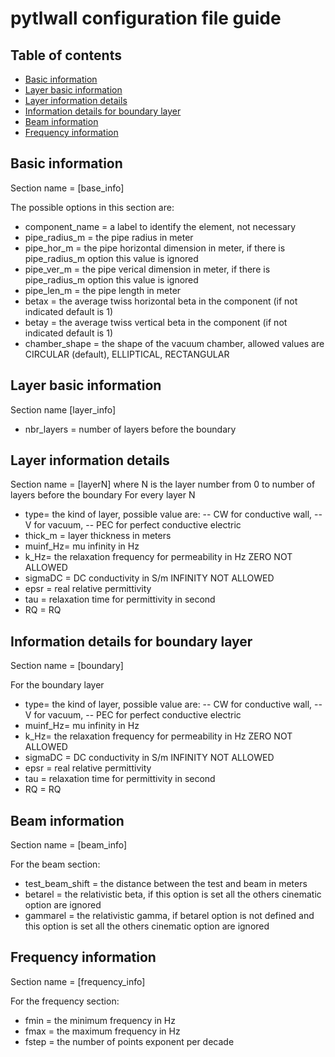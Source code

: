# pytlwall configuration file guide
## Table of contents
 - [Basic information](#base_info)
 - [Layer basic information](#layer_info)
 - [Layer information details](#layerN)
 - [Information details for boundary layer](#boundary)
 - [Beam information](#beam_info)
 - [Frequency information](#frequency_info)

## Basic information
Section name = [base_info]

The possible options in this section are:
- component_name = a label to identify the element, not necessary
- pipe_radius_m = the pipe radius in meter 
- pipe_hor_m = the pipe horizontal dimension in meter, if there is pipe_radius_m option this value is ignored
- pipe_ver_m = the pipe verical dimension in meter, if there is pipe_radius_m option this value is ignored
- pipe_len_m = the pipe length in meter        
- betax = the average twiss horizontal beta in the component (if not indicated default is 1) 
- betay = the average twiss vertical beta in the component (if not indicated default is 1) 
- chamber_shape = the shape of the vacuum chamber, allowed values are CIRCULAR (default), ELLIPTICAL, RECTANGULAR

## Layer basic information
Section name [layer_info]

- nbr_layers = number of layers before the boundary 

## Layer information details
Section name = [layerN] where N is the layer number from 0 to number of layers before the boundary
For every layer N
- type= the kind of layer, possible value are:
 -- CW for conductive wall, 
 -- V for vacuum, 
 -- PEC for perfect conductive electric
- thick_m = layer thickness in meters
- muinf_Hz= mu infinity in Hz
- k_Hz= the relaxation frequency for permeability in Hz ZERO NOT ALLOWED      
- sigmaDC = DC conductivity in S/m INFINITY NOT ALLOWED      
- epsr = real relative permittivity     
- tau = relaxation time for permittivity in second
- RQ = RQ 

## Information details for boundary layer
Section name = [boundary]

For the boundary layer
- type= the kind of layer, possible value are:
 -- CW for conductive wall, 
 -- V for vacuum, 
 -- PEC for perfect conductive electric
- muinf_Hz= mu infinity in Hz
- k_Hz= the relaxation frequency for permeability in Hz ZERO NOT ALLOWED      
- sigmaDC = DC conductivity in S/m INFINITY NOT ALLOWED      
- epsr = real relative permittivity     
- tau = relaxation time for permittivity in second
- RQ = RQ 

## Beam information
Section name = [beam_info]

For the beam section: 
- test_beam_shift = the distance between the test and beam in meters
- betarel = the relativistic beta, if this option is set all the others cinematic option are ignored
- gammarel = the relativistic gamma, if betarel option is not defined and this option is set all the others cinematic option are ignored

## Frequency information
Section name = [frequency_info]

For the frequency section:
- fmin = the minimum frequency in Hz
- fmax = the maximum frequency in Hz
- fstep = the number of points exponent per decade
